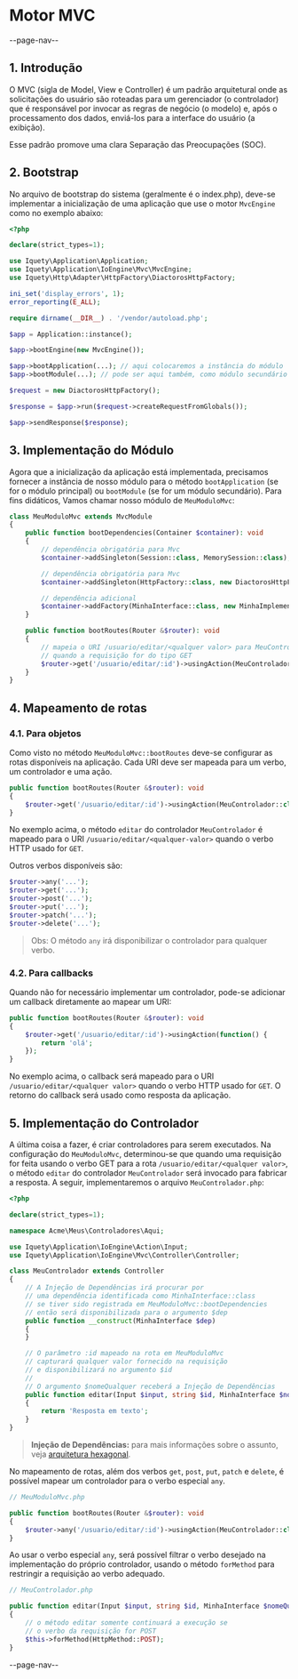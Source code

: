 # Motor MVC

--page-nav--

## 1. Introdução

O MVC (sigla de Model, View e Controller) é um padrão arquitetural onde as
solicitações do usuário são roteadas para um gerenciador (o controlador) que é
responsável por invocar as regras de negócio (o modelo) e, após o processamento
dos dados, enviá-los para a interface do usuário (a exibição).

Esse padrão promove uma clara Separação das Preocupações (SOC).

## 2. Bootstrap

No arquivo de bootstrap do sistema (geralmente é o index.php), deve-se implementar
a inicialização de uma aplicação que use o motor `MvcEngine` como no exemplo abaixo:

```php
<?php

declare(strict_types=1);

use Iquety\Application\Application;
use Iquety\Application\IoEngine\Mvc\MvcEngine;
use Iquety\Http\Adapter\HttpFactory\DiactorosHttpFactory;

ini_set('display_errors', 1);
error_reporting(E_ALL);

require dirname(__DIR__) . '/vendor/autoload.php';

$app = Application::instance();

$app->bootEngine(new MvcEngine());

$app->bootApplication(...); // aqui colocaremos a instância do módulo
$app->bootModule(...); // pode ser aqui também, como módulo secundário

$request = new DiactorosHttpFactory();

$response = $app->run($request->createRequestFromGlobals());

$app->sendResponse($response);
```

## 3. Implementação do Módulo

Agora que a inicialização da aplicação está implementada, precisamos fornecer a
instância de nosso módulo para o método `bootApplication` (se for o módulo principal)
ou `bootModule` (se for um módulo secundário). Para fins didáticos, Vamos chamar
nosso módulo de `MeuModuloMvc`:

```php
class MeuModuloMvc extends MvcModule
{
    public function bootDependencies(Container $container): void
    {
        // dependência obrigatória para Mvc
        $container->addSingleton(Session::class, MemorySession::class);

        // dependência obrigatória para Mvc
        $container->addSingleton(HttpFactory::class, new DiactorosHttpFactory());

        // dependência adicional
        $container->addFactory(MinhaInterface::class, new MinhaImplementacao());
    }

    public function bootRoutes(Router &$router): void
    {
        // mapeia o URI /usuario/editar/<qualquer valor> para MeuControlador
        // quando a requisição for do tipo GET
        $router->get('/usuario/editar/:id')->usingAction(MeuControlador::class, 'editar');
    }
}
```

## 4. Mapeamento de rotas

### 4.1. Para objetos

Como visto no método `MeuModuloMvc::bootRoutes` deve-se configurar as rotas
disponíveis na aplicação. Cada URI deve ser mapeada para um verbo, um controlador e uma ação.

```php
public function bootRoutes(Router &$router): void
{
    $router->get('/usuario/editar/:id')->usingAction(MeuControlador::class, 'editar');
}
```

No exemplo acima, o método `editar` do controlador `MeuControlador` é mapeado para
o URI `/usuario/editar/<qualquer-valor>` quando o verbo HTTP usado for `GET`.

Outros verbos disponíveis são:

```php
$router->any('...');
$router->get('...');
$router->post('...');
$router->put('...');
$router->patch('...');
$router->delete('...');
```

> Obs: O método `any` irá disponibilizar o controlador para qualquer verbo.

### 4.2. Para callbacks

Quando não for necessário implementar um controlador, pode-se adicionar um
callback diretamente ao mapear um URI:

```php
public function bootRoutes(Router &$router): void
{
    $router->get('/usuario/editar/:id')->usingAction(function() {
        return 'olá';
    });
}
```

No exemplo acima, o callback será mapeado para o URI `/usuario/editar/<qualquer valor>`
quando o verbo HTTP usado for `GET`. O retorno do callback será usado como
resposta da aplicação.

## 5. Implementação do Controlador

A última coisa a fazer, é criar controladores para serem executados. Na configuração
do `MeuModuloMvc`, determinou-se que quando uma requisição for feita usando o verbo GET
para a rota `/usuario/editar/<qualquer valor>`, o método `editar` do controlador
`MeuControlador` será invocado para fabricar a resposta. A seguir, implementaremos
o arquivo `MeuControlador.php`:

```php
<?php

declare(strict_types=1);

namespace Acme\Meus\Controladores\Aqui;

use Iquety\Application\IoEngine\Action\Input;
use Iquety\Application\IoEngine\Mvc\Controller\Controller;

class MeuControlador extends Controller
{
    // A Injeção de Dependências irá procurar por 
    // uma dependência identificada como MinhaInterface::class
    // se tiver sido registrada em MeuModuloMvc::bootDependencies
    // então será disponibilizada para o argumento $dep
    public function __construct(MinhaInterface $dep)
    {
    }

    // O parâmetro :id mapeado na rota em MeuModuloMvc 
    // capturará qualquer valor fornecido na requisição 
    // e disponibilizará no argumento $id
    //
    // O argumento $nomeQualquer receberá a Injeção de Dependências
    public function editar(Input $input, string $id, MinhaInterface $nomeQualquer): string
    {
        return 'Resposta em texto';
    }
}
```

> **Injeção de Dependências:** para mais informações sobre o assunto, veja [arquitetura hexagonal](08-arquitetura-hexagonal.md).

No mapeamento de rotas, além dos verbos `get`, `post`, `put`, `patch` e `delete`,
é possível mapear um controlador para o verbo especial `any`.

```php
// MeuModuloMvc.php

public function bootRoutes(Router &$router): void
{
    $router->any('/usuario/editar/:id')->usingAction(MeuControlador::class, 'editar');
}
```

Ao usar o verbo especial `any`, será possível filtrar o verbo desejado na
implementação do próprio controlador, usando o método `forMethod` para restringir
a requisição ao verbo adequado.

```php
// MeuControlador.php

public function editar(Input $input, string $id, MinhaInterface $nomeQualquer): string
{
    // o método editar somente continuará a execução se 
    // o verbo da requisição for POST
    $this->forMethod(HttpMethod::POST);
}
```

--page-nav--
